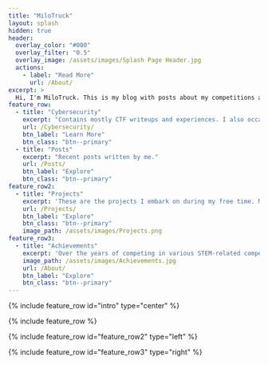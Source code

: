 ```yaml
---
title: "MiloTruck"
layout: splash
hidden: true
header:
  overlay_color: "#000"
  overlay_filter: "0.5"
  overlay_image: /assets/images/Splash Page Header.jpg
  actions:
    - label: "Read More"
      url: /About/
excerpt: >
  Hi, I'm MiloTruck. This is my blog with posts about my competitions and projects. Most of my posts and writeups are about CTFs, Competitive Programming or Data Science/Artificial Intelligence stuff. I might occasionally write about interesting life experiences too...  
feature_row:
  - title: "Cybersecurity"
    excerpt: "Contains mostly CTF writeups and experiences. I also occasionally post about Cybersec experiences and resources I find helpful."
    url: /Cybersecurity/
    btn_label: "Learn More"
    btn_class: "btn--primary"
  - title: "Posts"
    excerpt: "Recent posts written by me."
    url: /Posts/
    btn_label: "Explore"
    btn_class: "btn--primary"
feature_row2:
  - title: "Projects"
    excerpt: 'These are the projects I embark on during my free time. Most of them are random ideas I find interesting or useful.'
    url: /Projects/
    btn_label: "Explore"
    btn_class: "btn--primary"
    image_path: /assets/images/Projects.png
feature_row3:
  - title: "Achievements"
    excerpt: 'Over the years of competing in various STEM-related competitions, these are the achievements I have attained, with many more to come...'
    image_path: /assets/images/Achievements.jpg
    url: /About/
    btn_label: "Explore"
    btn_class: "btn--primary"
---
```


{% include feature_row id="intro" type="center" %}

{% include feature_row %}

{% include feature_row id="feature_row2" type="left" %}

{% include feature_row id="feature_row3" type="right" %}

